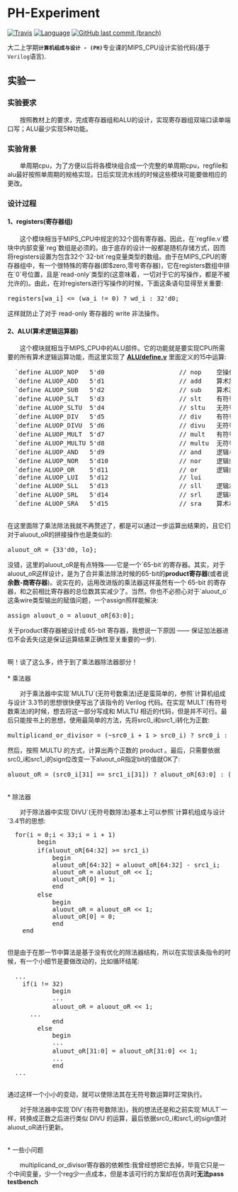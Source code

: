 # PH-Experiment

[![Travis](https://img.shields.io/travis/rust-lang/rust/master.svg)](https://github.com/Fassial/RISC-CPU/commits/master)
[![Language](https://img.shields.io/badge/Verilog-HDL-blue.svg)](https://baike.baidu.com/item/Verilog%20HDL/596353?fr=aladdin)
[![GitHub last commit (branch)](https://img.shields.io/badge/last%20commit-november-yellowgreen.svg)](https://github.com/Fassial/RISC-CPU)

大二上学期<b>` 计算机组成与设计 - (PH) `</b>专业课的MIPS_CPU设计实验代码(基于`Verilog`语言).

## 实验一

### 实验要求
&emsp;&emsp;按照教材上的要求，完成寄存器组和ALU的设计，实现寄存器组双端口读单端口写；ALU最少实现5种功能。

### 实验背景
&emsp;&emsp;单周期cpu，为了方便以后将各模块组合成一个完整的单周期cpu，regfile和alu最好按照单周期的规格实现，日后实现流水线的时候这些模块可能要做相应的更改。

### 设计过程

#### 1、registers(寄存器组)
  <p>&emsp;&emsp;这个模块相当于MIPS_CPU中规定的32个固有寄存器。因此，在`regfile.v`模块中内部变量`reg`数组是必须的。由于底存的设计一般都是随机存储方式，因而将registers设置为包含32个`32-bit`reg变量类型的数组。由于在MIPS_CPU的寄存器组中，有一个很特殊的寄存器(即$zero,零号寄存器)，它在registers数组中排在`0`号位置，且是`read-only`类型的(这意味着，一切对于它的写操作，都是不被允许的)。由此，在对registers进行写操作的时候，下面这条语句显得至关重要:<br>
  <pre>registers[wa_i] <= (wa_i != 0) ? wd_i : 32'd0;                 //寄存器 write 操作</pre>
  这样就防止了对于 read-only 寄存器的 write 非法操作。</p>
  
#### 2、ALU(算术逻辑运算器)
  <p>&emsp;&emsp;这个模块就相当于MIPS_CPU中的ALU部件。它的功能就是要实现CPU所需要的所有算术逻辑运算功能，而这里实现了<span> <a href = "https://github.com/Fassial/PH-Experiment/blob/master/regfile%20%26%20ALU/ALU/defines.v"><b>ALU/define.v</b></a> </span>里面定义的15中运算:<br>
  <pre>
  `define ALUOP_NOP   5'd0                    // nop    空操作
  `define ALUOP_ADD   5'd1                    // add    算术加
  `define ALUOP_SUB   5'd2                    // sub    算术减
  `define ALUOP_SLT   5'd3                    // slt    有符号数判定src0_i < src1_i
  `define ALUOP_SLTU  5'd4                    // sltu   无符号数判定src0_i < src1_i
  `define ALUOP_DIV   5'd5                    // div    有符号数除法
  `define ALUOP_DIVU  5'd6                    // divu   无符号数除法
  `define ALUOP_MULT  5'd7                    // mult   有符号数乘法
  `define ALUOP_MULTU 5'd8                    // multu  无符号数乘法
  `define ALUOP_AND   5'd9                    // and    逻辑与
  `define ALUOP_NOR   5'd10                   // nor    逻辑或非
  `define ALUOP_OR    5'd11                   // or     逻辑或
  `define ALUOP_LUI   5'd12                   // lui
  `define ALUOP_SLL   5'd13                   // sll    逻辑左移
  `define ALUOP_SRL   5'd14                   // srl    逻辑右移
  `define ALUOP_SRA   5'd15                   // sra    算术右移
  </pre>
  在这里面除了乘法除法我就不再赘述了，都是可以通过一步运算出结果的，且它们对于aluout_oR的拼接操作也是类似的:<br>
  <pre>aluout_oR = {33'd0, lo};                                       //对aluout_oR的拼接操作</pre>
  没错，这里的aluout_oR是有点特殊——它是一个`65-bit`的寄存器。其实，对于aluout_oR这样设计，是为了合并乘法除法时候的65-bit的<b>product寄存器</b>(或者说<b>余数-商寄存器</b>)。说实在的，运用改进版的乘法器这样虽然有一个 65-bit 的寄存器，和之前相比寄存器的总位数其实减少了。当然，你也不必担心对于`aluout_o`这条wire类型输出的赋值问题，一个assign照样能解决:<br>
  <pre>assign aluout_o = aluout_oR[63:0];                             //只取后64位赋值给aluout_o</pre>
  关于product寄存器被设计成 65-bit 寄存器，我想说一下原因 —— 保证加法器进位不会丢失(这是保证运算结果正确性至关重要的一步).<br><br></p>
  啊！谈了这么多，终于到了乘法器除法器部分！<br><br>
  * 乘法器
  <p>&emsp;&emsp;对于乘法器中实现`MULTU`(无符号数乘法)还是蛮简单的，参照`计算机组成与设计`3.3节的思想很快便写出了该指令的 Verilog 代码。在实现`MULT`(有符号数乘法)的时候，想去将这一部分写成和 MULTU 相近的代码，但是并不可行。最后只能按书上的思想，使用最简单的方法，先将src0_i和src1_i转化为正数:<br>
  <pre>multiplicand_or_divisor = (~src0_i + 1 > src0_i) ? src0_i : (~src0_i + 1);       //将转换成正数的被乘数src0_i放入multiplicand_or_divisor</pre>
  然后，按照 MULTU 的方式，计算出两个正数的 product 。最后，只需要依据src0_i和src1_i的sign位改变一下aluout_oR指定bit的值就OK了:<br>
  <pre>aluout_oR = (src0_i[31] == src1_i[31]) ? aluout_oR[63:0] : (~aluout_oR[63:0] + 1);       //依据sign更新aluout_oR的sign</pre><br>
  * 除法器
  <p>&emsp;&emsp;对于除法器中实现`DIVU`(无符号数除法)基本上可以参照`计算机组成与设计`3.4节的思想:<br>
  <pre>
  for(i = 0;i < 33;i = i + 1)
		begin
		if(aluout_oR[64:32] >= src1_i)                                    //余数 - 除数 >= 0，这时商上1
			begin
			aluout_oR[64:32] = aluout_oR[64:32] - src1_i;
			aluout_oR = aluout_oR << 1;
			aluout_oR[0] = 1;
			end
		else                                                              //不可减，这时商上0
			begin
			aluout_oR = aluout_oR << 1;
			aluout_oR[0] = 0;
			end
    end
  </pre>
  但是由于在那一节中算法是基于没有优化的除法器结构，所以在实现该条指令的时候，有一个小细节是要做改动的，比如循环结尾:<br>
  <pre>
  ...                                                                 //节选了一部分
    if(i != 32)
			begin
			...
			aluout_oR = aluout_oR << 1;                                     //不是循环结尾，整体左移
      ...
			end
		else
			begin
			...
			aluout_oR[31:0] = aluout_oR[31:0] << 1;                         //循环结尾，只有低 32-bit 左移
			...
			end
  ...
  </pre>
  通过这样一个小小的变动，就可以使除法其在无符号数运算时正常执行。</p>
  <p>&emsp;&emsp;对于除法器中实现`DIV`(有符号数除法)，我的想法还是和之前实现`MULT`一样，转换成正数之后进行类似 DIVU 的运算，最后依据src0_i和src1_i的sign值对aluout_oR进行更新。</p><br>
  * 一些小问题
  <p>&emsp;&emsp;multiplicand_or_divisor寄存器的依赖性:我曾经想把它去掉，毕竟它只是一个中间变量，少一个reg少一点成本，但是本该可行的方案却在仿真时<b>无法pass testbench</b></p>
